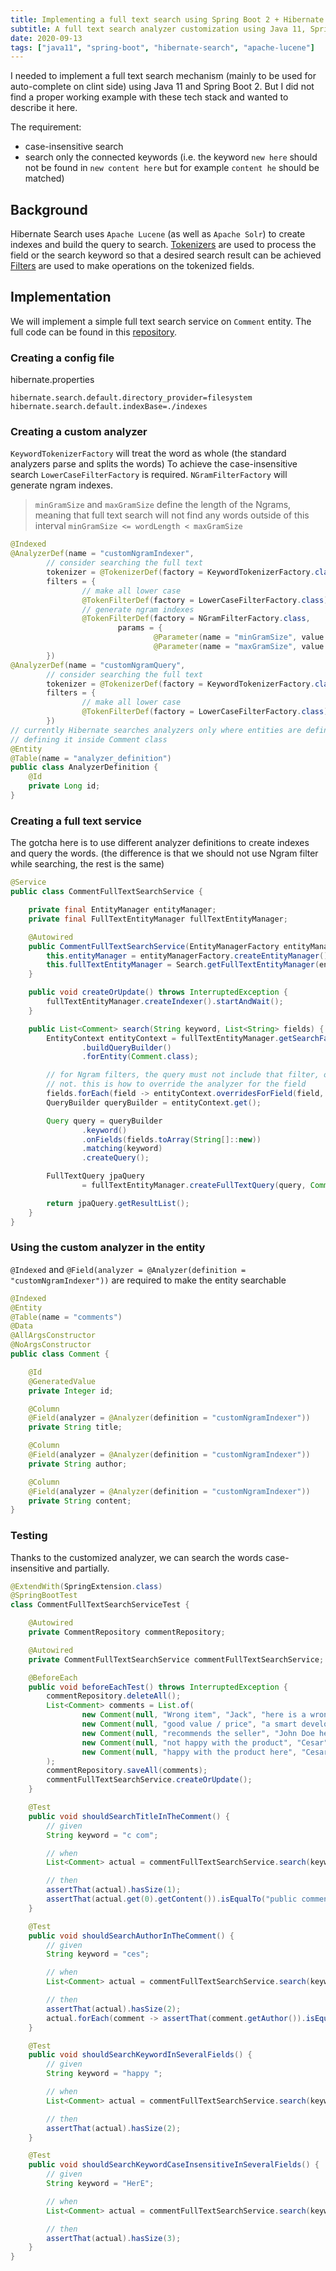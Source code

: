 ```yaml
---
title: Implementing a full text search using Spring Boot 2 + Hibernate Search 
subtitle: A full text search analyzer customization using Java 11, Spring Boot 2 and Hibernate Search
date: 2020-09-13
tags: ["java11", "spring-boot", "hibernate-search", "apache-lucene"]
---
```


I needed to implement a full text search mechanism (mainly to be used for auto-complete on clint side) using Java 11 and
Spring Boot 2. But I did not find a proper working example with these tech stack and wanted to describe it here.

The requirement:
- case-insensitive search
- search only the connected keywords (i.e. the keyword `new here` should not be found in `new content here` 
but for example `content he` should be matched)

## Background

Hibernate Search uses `Apache Lucene` (as well as `Apache Solr`) to create indexes and build the query to search. 
[Tokenizers](https://lucene.apache.org/solr/guide/6_6/tokenizers.html) are used to process the field or the search keyword so that a desired search result can be achieved
[Filters](https://lucene.apache.org/solr/guide/6_6/filter-descriptions.html) are used to make operations on the tokenized fields.

## Implementation
We will implement a simple full text search service on `Comment` entity.
The full code can be found in this [repository](https://github.com/tahsinozden/spring-boot-hibernate-search).

### Creating a config file
hibernate.properties
```text
hibernate.search.default.directory_provider=filesystem
hibernate.search.default.indexBase=./indexes
```

### Creating a custom analyzer
`KeywordTokenizerFactory` will treat the word as whole (the standard analyzers parse and splits the words)
To achieve the case-insensitive search `LowerCaseFilterFactory` is required. `NGramFilterFactory` will generate ngram
indexes. 
> `minGramSize` and `maxGramSize` define the length of the Ngrams, meaning that full text search will not find any words 
> outside of this interval `minGramSize <= wordLength < maxGramSize`
```java
@Indexed
@AnalyzerDef(name = "customNgramIndexer",
        // consider searching the full text
        tokenizer = @TokenizerDef(factory = KeywordTokenizerFactory.class),
        filters = {
                // make all lower case
                @TokenFilterDef(factory = LowerCaseFilterFactory.class),
                // generate ngram indexes
                @TokenFilterDef(factory = NGramFilterFactory.class,
                        params = {
                                @Parameter(name = "minGramSize", value = "3"),
                                @Parameter(name = "maxGramSize", value = "40")})
        })
@AnalyzerDef(name = "customNgramQuery",
        // consider searching the full text
        tokenizer = @TokenizerDef(factory = KeywordTokenizerFactory.class),
        filters = {
                // make all lower case
                @TokenFilterDef(factory = LowerCaseFilterFactory.class)
        })
// currently Hibernate searches analyzers only where entities are defined. That's why I created an entity here instead of
// defining it inside Comment class
@Entity
@Table(name = "analyzer_definition")
public class AnalyzerDefinition {
    @Id
    private Long id;
}

```

### Creating a full text service
The gotcha here is to use different analyzer definitions to create indexes and query the words. (the difference is that
we should not use Ngram filter while searching, the rest is the same)

```java
@Service
public class CommentFullTextSearchService {

    private final EntityManager entityManager;
    private final FullTextEntityManager fullTextEntityManager;

    @Autowired
    public CommentFullTextSearchService(EntityManagerFactory entityManagerFactory) {
        this.entityManager = entityManagerFactory.createEntityManager();
        this.fullTextEntityManager = Search.getFullTextEntityManager(entityManager);
    }

    public void createOrUpdate() throws InterruptedException {
        fullTextEntityManager.createIndexer().startAndWait();
    }

    public List<Comment> search(String keyword, List<String> fields) {
        EntityContext entityContext = fullTextEntityManager.getSearchFactory()
                .buildQueryBuilder()
                .forEntity(Comment.class);

        // for Ngram filters, the query must not include that filter, otherwise it may fetch all the records relevant or
        // not. this is how to override the analyzer for the field
        fields.forEach(field -> entityContext.overridesForField(field, "customNgramQuery"));
        QueryBuilder queryBuilder = entityContext.get();

        Query query = queryBuilder
                .keyword()
                .onFields(fields.toArray(String[]::new))
                .matching(keyword)
                .createQuery();

        FullTextQuery jpaQuery
                = fullTextEntityManager.createFullTextQuery(query, Comment.class);

        return jpaQuery.getResultList();
    }
}
```

### Using the custom analyzer in the entity
`@Indexed` and `@Field(analyzer = @Analyzer(definition = "customNgramIndexer"))` are required to make the entity searchable

```java
@Indexed
@Entity
@Table(name = "comments")
@Data
@AllArgsConstructor
@NoArgsConstructor
public class Comment {

    @Id
    @GeneratedValue
    private Integer id;

    @Column
    @Field(analyzer = @Analyzer(definition = "customNgramIndexer"))
    private String title;

    @Column
    @Field(analyzer = @Analyzer(definition = "customNgramIndexer"))
    private String author;

    @Column
    @Field(analyzer = @Analyzer(definition = "customNgramIndexer"))
    private String content;
}
```

### Testing
Thanks to the customized analyzer, we can search the words case-insensitive and partially.

```java
@ExtendWith(SpringExtension.class)
@SpringBootTest
class CommentFullTextSearchServiceTest {

    @Autowired
    private CommentRepository commentRepository;

    @Autowired
    private CommentFullTextSearchService commentFullTextSearchService;

    @BeforeEach
    public void beforeEachTest() throws InterruptedException {
        commentRepository.deleteAll();
        List<Comment> comments = List.of(
                new Comment(null, "Wrong item", "Jack", "here is a wrong item"),
                new Comment(null, "good value / price", "a smart developer", "really good content"),
                new Comment(null, "recommends the seller", "John Doe here", "public comment"),
                new Comment(null, "not happy with the product", "Cesar", "definitely you need to find sth better"),
                new Comment(null, "happy with the product here", "Cesar", "find something else")
        );
        commentRepository.saveAll(comments);
        commentFullTextSearchService.createOrUpdate();
    }

    @Test
    public void shouldSearchTitleInTheComment() {
        // given
        String keyword = "c com";

        // when
        List<Comment> actual = commentFullTextSearchService.search(keyword, List.of("content"));

        // then
        assertThat(actual).hasSize(1);
        assertThat(actual.get(0).getContent()).isEqualTo("public comment");
    }

    @Test
    public void shouldSearchAuthorInTheComment() {
        // given
        String keyword = "ces";

        // when
        List<Comment> actual = commentFullTextSearchService.search(keyword, List.of("author"));

        // then
        assertThat(actual).hasSize(2);
        actual.forEach(comment -> assertThat(comment.getAuthor()).isEqualTo("Cesar"));
    }

    @Test
    public void shouldSearchKeywordInSeveralFields() {
        // given
        String keyword = "happy ";

        // when
        List<Comment> actual = commentFullTextSearchService.search(keyword, List.of("title", "author", "content"));

        // then
        assertThat(actual).hasSize(2);
    }

    @Test
    public void shouldSearchKeywordCaseInsensitiveInSeveralFields() {
        // given
        String keyword = "HerE";

        // when
        List<Comment> actual = commentFullTextSearchService.search(keyword, List.of("title", "author", "content"));

        // then
        assertThat(actual).hasSize(3);
    }
}
```






